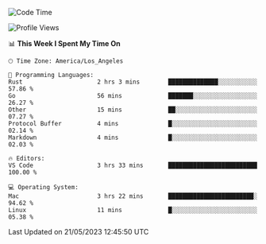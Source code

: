 <!--START_SECTION:waka-->
![Code Time](http://img.shields.io/badge/Code%20Time-369%20hrs%2040%20mins-blue)

![Profile Views](http://img.shields.io/badge/Profile%20Views-2-blue)

📊 **This Week I Spent My Time On** 

```text
🕑︎ Time Zone: America/Los_Angeles

💬 Programming Languages: 
Rust                     2 hrs 3 mins        ██████████████░░░░░░░░░░░   57.86 % 
Go                       56 mins             ███████░░░░░░░░░░░░░░░░░░   26.27 % 
Other                    15 mins             ██░░░░░░░░░░░░░░░░░░░░░░░   07.27 % 
Protocol Buffer          4 mins              █░░░░░░░░░░░░░░░░░░░░░░░░   02.14 % 
Markdown                 4 mins              █░░░░░░░░░░░░░░░░░░░░░░░░   02.03 % 

🔥 Editors: 
VS Code                  3 hrs 33 mins       █████████████████████████   100.00 % 

💻 Operating System: 
Mac                      3 hrs 22 mins       ████████████████████████░   94.62 % 
Linux                    11 mins             █░░░░░░░░░░░░░░░░░░░░░░░░   05.38 % 
```


 Last Updated on 21/05/2023 12:45:50 UTC
<!--END_SECTION:waka-->
